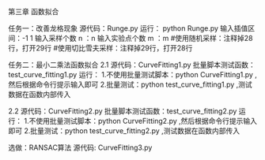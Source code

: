 第三章       函数拟合

任务一：改善龙格现象
    源代码：Runge.py 
    运行： python Runge.py
        输入插值区间：-1 1
        输入采样个数 n ：n
        输入实验点个数 m ：m 
    #使用随机采样：注释掉28行，打开29行
    #使用切比雪夫采样：注释掉29行，打开28行

任务二：最小二乘法函数拟合
2.1
    源代码：CurveFitting1.py
    批量脚本测试函数：test_curve_fitting1.py
    运行：
        1.不使用批量测试脚本：python CurveFitting1.py  ,然后根据命令行提示输入即可
        2.批量测试：python test_curve_fitting1.py ,测试数据在函数内部传入

2.2
    源代码：CurveFitting2.py
    批量脚本测试函数：test_curve_fitting2.py
    运行：
        1.不使用批量测试脚本：python CurveFitting2.py  ,然后根据命令行提示输入即可
        2.批量测试：python test_curve_fitting2.py ,测试数据在函数内部传入

选做：RANSAC算法
    源代码: CurveFitting3.py
